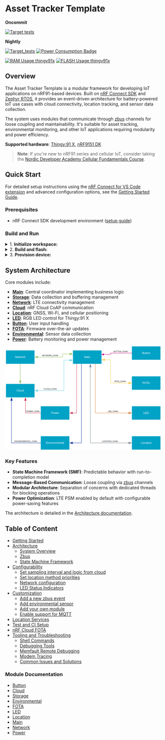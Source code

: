 # Asset Tracker Template

**Oncommit**

[![Target tests](https://github.com/nrfconnect/Asset-Tracker-Template/actions/workflows/build-and-target-test.yml/badge.svg)](https://github.com/nrfconnect/Asset-Tracker-Template/actions/workflows/build-and-target-test.yml)

**Nightly**

[![Target_tests](https://github.com/nrfconnect/Asset-Tracker-Template/actions/workflows/build-and-target-test.yml/badge.svg?event=schedule)](https://github.com/nrfconnect/Asset-Tracker-Template/actions/workflows/build-and-target-test.yml?query=branch%3Amain+event%3Aschedule)
[![Power Consumption Badge](https://img.shields.io/endpoint?url=https://nrfconnect.github.io/Asset-Tracker-Template/power_badge.json)](https://nrfconnect.github.io/Asset-Tracker-Template/power_measurements_plot.html)

[![RAM Usage thingy91x](https://img.shields.io/endpoint?url=https://nrfconnect.github.io/Asset-Tracker-Template/ram_badge.json)](https://nrfconnect.github.io/Asset-Tracker-Template/ram_memory_view.html)
[![FLASH Usage thingy91x](https://img.shields.io/endpoint?url=https://nrfconnect.github.io/Asset-Tracker-Template/flash_badge.json)](https://nrfconnect.github.io/Asset-Tracker-Template/flash_memory_view.html)

## Overview

The Asset Tracker Template is a modular framework for developing IoT applications on nRF91-based devices. Built on [nRF Connect SDK](https://www.nordicsemi.com/Products/Development-software/nRF-Connect-SDK) and [Zephyr RTOS](https://docs.zephyrproject.org/latest/), it provides an event-driven architecture for battery-powered IoT use cases with cloud connectivity, location tracking, and sensor data collection.

The system uses modules that communicate through [zbus](https://docs.nordicsemi.com/bundle/ncs-latest/page/zephyr/services/zbus/index.html) channels for loose coupling and maintainability. It's suitable for asset tracking, environmental monitoring, and other IoT applications requiring modularity and power efficiency.

**Supported hardware**: [Thingy:91 X](https://www.nordicsemi.com/Products/Development-hardware/Nordic-Thingy-91-X), [nRF9151 DK](https://www.nordicsemi.com/Products/Development-hardware/nRF9151-DK)

> **Note**: If you're new to nRF91 series and cellular IoT, consider taking the [Nordic Developer Academy Cellular Fundamentals Course](https://academy.nordicsemi.com/courses/cellular-iot-fundamentals).

## Quick Start

For detailed setup instructions using the [nRF Connect for VS Code extension](https://docs.nordicsemi.com/bundle/nrf-connect-vscode/page/index.html) and advanced configuration options, see the [Getting Started Guide](docs/common/getting_started.md).

### Prerequisites

* nRF Connect SDK development environment ([setup guide](https://docs.nordicsemi.com/bundle/ncs-latest/page/nrf/installation.html))

### Build and Run

<details>
<summary>1. <strong>Initialize workspace:</strong></summary>

```shell
# Install nRF Util
pip install nrfutil

# or follow install [documentation](https://docs.nordicsemi.com/bundle/nrfutil/page/guides/installing.html)

# Install toolchain
nrfutil toolchain-manager install --ncs-version v3.1.0

# Launch toolchain
nrfutil toolchain-manager launch --ncs-version v3.1.0 --shell

# Initialize workspace
west init -m https://github.com/nrfconnect/Asset-Tracker-Template.git --mr main asset-tracker-template
cd asset-tracker-template/project/app
west update
```
</details>

<details>
<summary>2. <strong>Build and flash:</strong></summary>

**For Thingy:91 X:**
```shell
west build --pristine --board thingy91x/nrf9151/ns
west thingy91x-dfu  # For Thingy:91 X serial bootloader
# Or with external debugger:
west flash --erase
```

**For nRF9151 DK:**
```shell
west build --pristine --board nrf9151dk/nrf9151/ns
west flash --erase
```
</details>

<details>
<summary>3. <strong>Provision device:</strong></summary>

1. Get the device attestation token over terminal shell:

   ```bash
   at at%attesttoken
   ```

   *Note: Token is printed automatically on first boot of unprovisioned devices.*

2. In nRF Cloud: **Security Services** → **Claimed Devices** → **Claim Device**
3. Paste token, set rule to "nRF Cloud Onboarding", click **Claim Device**
4. Wait for the device to provision credentials and connect to nRF Cloud over CoAP.

See [Provisioning](docs/common/provisioning.md) for more details.
</details>

## System Architecture

Core modules include:

* **[Main](docs/modules/main.md)**: Central coordinator implementing business logic
* **[Storage](docs/modules/storage.md)**: Data collection and buffering management
* **[Network](docs/modules/network.md)**: LTE connectivity management
* **[Cloud](docs/modules/cloud.md)**: nRF Cloud CoAP communication
* **[Location](docs/modules/location.md)**: GNSS, Wi-Fi, and cellular positioning
* **[LED](docs/modules/led.md)**: RGB LED control for Thingy:91 X
* **[Button](docs/modules/button.md)**: User input handling
* **[FOTA](docs/modules/fota.md)**: Firmware over-the-air updates
* **[Environmental](docs/modules/environmental.md)**: Sensor data collection
* **[Power](docs/modules/power.md)**: Battery monitoring and power management

![System overview](docs/images/system_overview.svg)

### Key Features

* **State Machine Framework (SMF)**: Predictable behavior with run-to-completion model
* **Message-Based Communication**: Loose coupling via [zbus](https://docs.nordicsemi.com/bundle/ncs-latest/page/zephyr/services/zbus/index.html) channels
* **Modular Architecture**: Separation of concerns with dedicated threads for blocking operations
* **Power Optimization**: LTE PSM enabled by default with configurable power-saving features

The architecture is detailed in the [Architecture documentation](docs/common/architecture.md).

## Table of Content

* [Getting Started](docs/common/getting_started.md)
* [Architecture](docs/common/architecture.md)
  * [System Overview](docs/common/architecture.md#system-overview)
  * [Zbus](docs/common/architecture.md#zbus)
  * [State Machine Framework](docs/common/architecture.md#state-machine-framework)
* [Configurability](docs/common/configuration.md)
  * [Set sampling interval and logic from cloud](docs/common/configuration.md#set-sampling-interval-and-logic-from-cloud)
  * [Set location method priorities](docs/common/configuration.md#set-location-method-priorities)
  * [Network configuration](docs/common/configuration.md#network-configuration)
  * [LED Status Indicators](docs/common/configuration.md#led-status-indicators)
* [Customization](docs/common/customization.md)
  * [Add a new zbus event](docs/common/customization.md#add-a-new-zbus-event)
  * [Add environmental sensor](docs/common/customization.md#add-environmental-sensor)
  * [Add your own module](docs/common/customization.md#add-your-own-module)
  * [Enable support for MQTT](docs/common/customization.md#enable-support-for-mqtt)
* [Location Services](docs/common/location_services.md)
* [Test and CI Setup](docs/common/test_and_ci_setup.md)
* [nRF Cloud FOTA](docs/common/nrfcloud_fota.md)
* [Tooling and Troubleshooting](docs/common/tooling_troubleshooting.md)
  * [Shell Commands](docs/common/tooling_troubleshooting.md#shell-commands)
  * [Debugging Tools](docs/common/tooling_troubleshooting.md#debugging-tools)
  * [Memfault Remote Debugging](docs/common/tooling_troubleshooting.md#memfault-remote-debugging)
  * [Modem Tracing](docs/common/tooling_troubleshooting.md#modem-tracing)
  * [Common Issues and Solutions](docs/common/tooling_troubleshooting.md#common-issues-and-solutions)

### Module Documentation

* [Button](docs/modules/button.md)
* [Cloud](docs/modules/cloud.md)
* [Storage](docs/modules/storage.md)
* [Environmental](docs/modules/environmental.md)
* [FOTA](docs/modules/fota.md)
* [LED](docs/modules/led.md)
* [Location](docs/modules/location.md)
* [Main](docs/modules/main.md)
* [Network](docs/modules/network.md)
* [Power](docs/modules/power.md)
